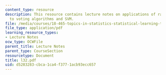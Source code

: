 ```yaml
---
content_type: resource
description: This resource contains lecture notes on applications of random VC inequality
  to voting algorithms and SVM.
file: /media/courses/18-465-topics-in-statistics-statistical-learning-theory-spring-2007/d5283283cbca1ca4f3771acb93ecc657_l32.pdf
file_type: application/pdf
learning_resource_types:
- Lecture Notes
ocw_type: OCWFile
parent_title: Lecture Notes
parent_type: CourseSection
resourcetype: Document
title: l32.pdf
uid: d5283283-cbca-1ca4-f377-1acb93ecc657
---
```

